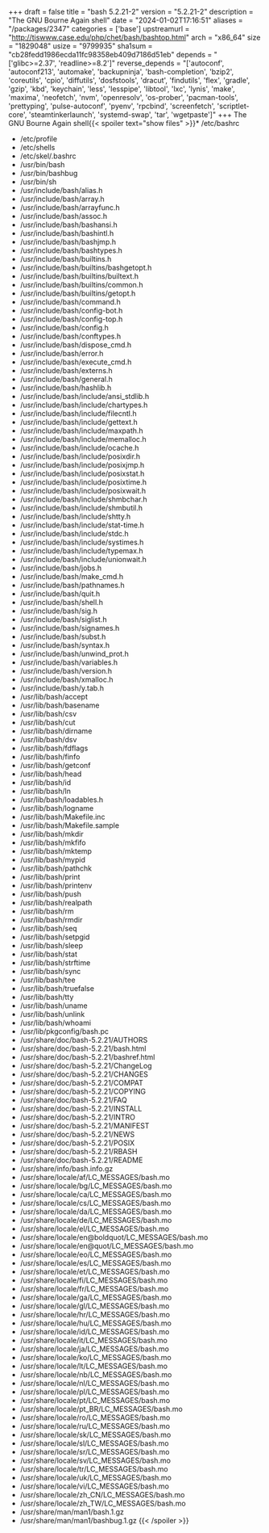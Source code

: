 +++
draft = false
title = "bash 5.2.21-2"
version = "5.2.21-2"
description = "The GNU Bourne Again shell"
date = "2024-01-02T17:16:51"
aliases = "/packages/2347"
categories = ['base']
upstreamurl = "http://tiswww.case.edu/php/chet/bash/bashtop.html"
arch = "x86_64"
size = "1829048"
usize = "9799935"
sha1sum = "cb28fedd1986ecda11fc98358eb409d7186d51eb"
depends = "['glibc>=2.37', 'readline>=8.2']"
reverse_depends = "['autoconf', 'autoconf213', 'automake', 'backupninja', 'bash-completion', 'bzip2', 'coreutils', 'cpio', 'diffutils', 'dosfstools', 'dracut', 'findutils', 'flex', 'gradle', 'gzip', 'kbd', 'keychain', 'less', 'lesspipe', 'libtool', 'lxc', 'lynis', 'make', 'maxima', 'neofetch', 'nvm', 'openresolv', 'os-prober', 'pacman-tools', 'prettyping', 'pulse-autoconf', 'pyenv', 'rpcbind', 'screenfetch', 'scriptlet-core', 'steamtinkerlaunch', 'systemd-swap', 'tar', 'wgetpaste']"
+++
The GNU Bourne Again shell{{< spoiler text="show files" >}}* /etc/bashrc
* /etc/profile
* /etc/shells
* /etc/skel/.bashrc
* /usr/bin/bash
* /usr/bin/bashbug
* /usr/bin/sh
* /usr/include/bash/alias.h
* /usr/include/bash/array.h
* /usr/include/bash/arrayfunc.h
* /usr/include/bash/assoc.h
* /usr/include/bash/bashansi.h
* /usr/include/bash/bashintl.h
* /usr/include/bash/bashjmp.h
* /usr/include/bash/bashtypes.h
* /usr/include/bash/builtins.h
* /usr/include/bash/builtins/bashgetopt.h
* /usr/include/bash/builtins/builtext.h
* /usr/include/bash/builtins/common.h
* /usr/include/bash/builtins/getopt.h
* /usr/include/bash/command.h
* /usr/include/bash/config-bot.h
* /usr/include/bash/config-top.h
* /usr/include/bash/config.h
* /usr/include/bash/conftypes.h
* /usr/include/bash/dispose_cmd.h
* /usr/include/bash/error.h
* /usr/include/bash/execute_cmd.h
* /usr/include/bash/externs.h
* /usr/include/bash/general.h
* /usr/include/bash/hashlib.h
* /usr/include/bash/include/ansi_stdlib.h
* /usr/include/bash/include/chartypes.h
* /usr/include/bash/include/filecntl.h
* /usr/include/bash/include/gettext.h
* /usr/include/bash/include/maxpath.h
* /usr/include/bash/include/memalloc.h
* /usr/include/bash/include/ocache.h
* /usr/include/bash/include/posixdir.h
* /usr/include/bash/include/posixjmp.h
* /usr/include/bash/include/posixstat.h
* /usr/include/bash/include/posixtime.h
* /usr/include/bash/include/posixwait.h
* /usr/include/bash/include/shmbchar.h
* /usr/include/bash/include/shmbutil.h
* /usr/include/bash/include/shtty.h
* /usr/include/bash/include/stat-time.h
* /usr/include/bash/include/stdc.h
* /usr/include/bash/include/systimes.h
* /usr/include/bash/include/typemax.h
* /usr/include/bash/include/unionwait.h
* /usr/include/bash/jobs.h
* /usr/include/bash/make_cmd.h
* /usr/include/bash/pathnames.h
* /usr/include/bash/quit.h
* /usr/include/bash/shell.h
* /usr/include/bash/sig.h
* /usr/include/bash/siglist.h
* /usr/include/bash/signames.h
* /usr/include/bash/subst.h
* /usr/include/bash/syntax.h
* /usr/include/bash/unwind_prot.h
* /usr/include/bash/variables.h
* /usr/include/bash/version.h
* /usr/include/bash/xmalloc.h
* /usr/include/bash/y.tab.h
* /usr/lib/bash/accept
* /usr/lib/bash/basename
* /usr/lib/bash/csv
* /usr/lib/bash/cut
* /usr/lib/bash/dirname
* /usr/lib/bash/dsv
* /usr/lib/bash/fdflags
* /usr/lib/bash/finfo
* /usr/lib/bash/getconf
* /usr/lib/bash/head
* /usr/lib/bash/id
* /usr/lib/bash/ln
* /usr/lib/bash/loadables.h
* /usr/lib/bash/logname
* /usr/lib/bash/Makefile.inc
* /usr/lib/bash/Makefile.sample
* /usr/lib/bash/mkdir
* /usr/lib/bash/mkfifo
* /usr/lib/bash/mktemp
* /usr/lib/bash/mypid
* /usr/lib/bash/pathchk
* /usr/lib/bash/print
* /usr/lib/bash/printenv
* /usr/lib/bash/push
* /usr/lib/bash/realpath
* /usr/lib/bash/rm
* /usr/lib/bash/rmdir
* /usr/lib/bash/seq
* /usr/lib/bash/setpgid
* /usr/lib/bash/sleep
* /usr/lib/bash/stat
* /usr/lib/bash/strftime
* /usr/lib/bash/sync
* /usr/lib/bash/tee
* /usr/lib/bash/truefalse
* /usr/lib/bash/tty
* /usr/lib/bash/uname
* /usr/lib/bash/unlink
* /usr/lib/bash/whoami
* /usr/lib/pkgconfig/bash.pc
* /usr/share/doc/bash-5.2.21/AUTHORS
* /usr/share/doc/bash-5.2.21/bash.html
* /usr/share/doc/bash-5.2.21/bashref.html
* /usr/share/doc/bash-5.2.21/ChangeLog
* /usr/share/doc/bash-5.2.21/CHANGES
* /usr/share/doc/bash-5.2.21/COMPAT
* /usr/share/doc/bash-5.2.21/COPYING
* /usr/share/doc/bash-5.2.21/FAQ
* /usr/share/doc/bash-5.2.21/INSTALL
* /usr/share/doc/bash-5.2.21/INTRO
* /usr/share/doc/bash-5.2.21/MANIFEST
* /usr/share/doc/bash-5.2.21/NEWS
* /usr/share/doc/bash-5.2.21/POSIX
* /usr/share/doc/bash-5.2.21/RBASH
* /usr/share/doc/bash-5.2.21/README
* /usr/share/info/bash.info.gz
* /usr/share/locale/af/LC_MESSAGES/bash.mo
* /usr/share/locale/bg/LC_MESSAGES/bash.mo
* /usr/share/locale/ca/LC_MESSAGES/bash.mo
* /usr/share/locale/cs/LC_MESSAGES/bash.mo
* /usr/share/locale/da/LC_MESSAGES/bash.mo
* /usr/share/locale/de/LC_MESSAGES/bash.mo
* /usr/share/locale/el/LC_MESSAGES/bash.mo
* /usr/share/locale/en@boldquot/LC_MESSAGES/bash.mo
* /usr/share/locale/en@quot/LC_MESSAGES/bash.mo
* /usr/share/locale/eo/LC_MESSAGES/bash.mo
* /usr/share/locale/es/LC_MESSAGES/bash.mo
* /usr/share/locale/et/LC_MESSAGES/bash.mo
* /usr/share/locale/fi/LC_MESSAGES/bash.mo
* /usr/share/locale/fr/LC_MESSAGES/bash.mo
* /usr/share/locale/ga/LC_MESSAGES/bash.mo
* /usr/share/locale/gl/LC_MESSAGES/bash.mo
* /usr/share/locale/hr/LC_MESSAGES/bash.mo
* /usr/share/locale/hu/LC_MESSAGES/bash.mo
* /usr/share/locale/id/LC_MESSAGES/bash.mo
* /usr/share/locale/it/LC_MESSAGES/bash.mo
* /usr/share/locale/ja/LC_MESSAGES/bash.mo
* /usr/share/locale/ko/LC_MESSAGES/bash.mo
* /usr/share/locale/lt/LC_MESSAGES/bash.mo
* /usr/share/locale/nb/LC_MESSAGES/bash.mo
* /usr/share/locale/nl/LC_MESSAGES/bash.mo
* /usr/share/locale/pl/LC_MESSAGES/bash.mo
* /usr/share/locale/pt/LC_MESSAGES/bash.mo
* /usr/share/locale/pt_BR/LC_MESSAGES/bash.mo
* /usr/share/locale/ro/LC_MESSAGES/bash.mo
* /usr/share/locale/ru/LC_MESSAGES/bash.mo
* /usr/share/locale/sk/LC_MESSAGES/bash.mo
* /usr/share/locale/sl/LC_MESSAGES/bash.mo
* /usr/share/locale/sr/LC_MESSAGES/bash.mo
* /usr/share/locale/sv/LC_MESSAGES/bash.mo
* /usr/share/locale/tr/LC_MESSAGES/bash.mo
* /usr/share/locale/uk/LC_MESSAGES/bash.mo
* /usr/share/locale/vi/LC_MESSAGES/bash.mo
* /usr/share/locale/zh_CN/LC_MESSAGES/bash.mo
* /usr/share/locale/zh_TW/LC_MESSAGES/bash.mo
* /usr/share/man/man1/bash.1.gz
* /usr/share/man/man1/bashbug.1.gz
{{< /spoiler >}}